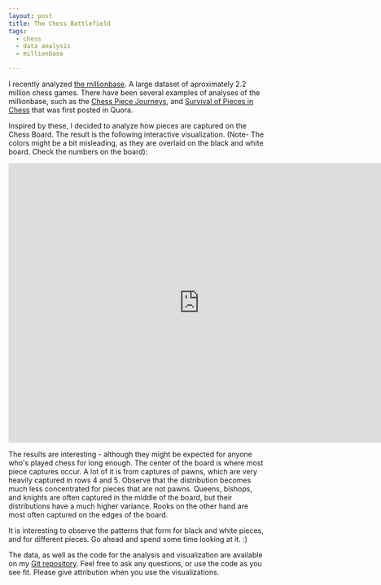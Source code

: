 ```yaml
---
layout: post
title: The Chess Battlefield
tags:
  - chess
  - data analysis
  - millionbase

---
```


I recently analyzed [the millionbase](http://www.top-5000.nl/pgn.htm). A large dataset of aproximately 2.2 million chess games. There have been several examples of analyses of the millionbase, such as the [Chess Piece Journeys](https://www.reddit.com/r/dataisbeautiful/comments/37yg35/chess_piece_journeys_album_oc/), and [Survival of Pieces in Chess](https://www.reddit.com/r/dataisbeautiful/comments/2jrwgw/survival_of_pieces_in_chess/) that was first posted in Quora. 

Inspired by these, I decided to analyze how pieces are captured on the Chess Board. The result is the following interactive visualization. (Note- The colors might be a bit misleading, as they are overlaid on the black and white board. Check the numbers on the board):

<iframe src="http://pabloem.github.io/chess/full_captures.html" width="750" height="550" frameborder="0" scrolling="no"></iframe>

The results are interesting - although they might be expected for anyone who's played chess for long enough. The center of the board is where most piece captures occur. A lot of it is from captures of pawns, which are very heavily captured in rows 4 and 5. Observe that the distribution becomes much less concentrated for pieces that are not pawns. Queens, bishops, and knights are often captured in the middle of the board, but their distributions have a much higher variance. Rooks on the other hand are most often captured on the edges of the board.

It is interesting to observe the patterns that form for black and white pieces, and for different pieces. Go ahead and spend some time looking at it. :)

The data, as well as the code for the analysis and visualization are available on my [Git repository](http://github.com/pabloem/chess/). Feel free to ask any questions, or use the code as you see fit. Please give attribution when you use the visualizations.
